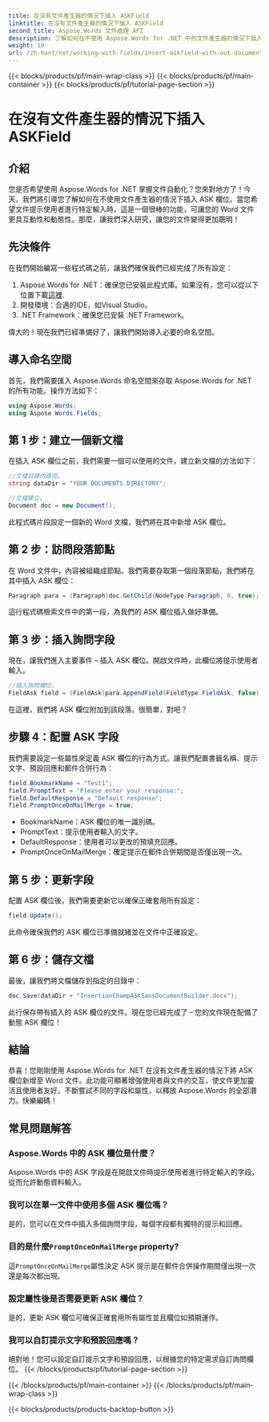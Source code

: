 ```yaml
---
title: 在沒有文件產生器的情況下插入 ASKField
linktitle: 在沒有文件產生器的情況下插入 ASKField
second_title: Aspose.Words 文件處理 API
description: 了解如何在不使用 Aspose.Words for .NET 中的文件產生器的情況下插入 ASK 欄位。請按照本指南動態增強您的 Word 文件。
weight: 10
url: /zh-hant/net/working-with-fields/insert-askfield-with-out-document-builder/
---
```


{{< blocks/products/pf/main-wrap-class >}}
{{< blocks/products/pf/main-container >}}
{{< blocks/products/pf/tutorial-page-section >}}

# 在沒有文件產生器的情況下插入 ASKField

## 介紹

您是否希望使用 Aspose.Words for .NET 掌握文件自動化？您來對地方了！今天，我們將引導您了解如何在不使用文件產生器的情況下插入 ASK 欄位。當您希望文件提示使用者進行特定輸入時，這是一個很棒的功能，可讓您的 Word 文件更具互動性和動態性。那麼，讓我們深入研究，讓您的文件變得更加聰明！

## 先決條件

在我們開始編寫一些程式碼之前，讓我們確保我們已經完成了所有設定：

1.  Aspose.Words for .NET：確保您已安裝此程式庫。如果沒有，您可以從以下位置下載[這裡](https://releases.aspose.com/words/net/).
2. 開發環境：合適的IDE，如Visual Studio。
3. .NET Framework：確保您已安裝 .NET Framework。

偉大的！現在我們已經準備好了，讓我們開始導入必要的命名空間。

## 導入命名空間

首先，我們需要匯入 Aspose.Words 命名空間來存取 Aspose.Words for .NET 的所有功能。操作方法如下：

```csharp
using Aspose.Words;
using Aspose.Words.Fields;
```

## 第 1 步：建立一個新文檔

在插入 ASK 欄位之前，我們需要一個可以使用的文件。建立新文檔的方法如下：

```csharp
//文檔目錄的路徑。
string dataDir = "YOUR DOCUMENTS DIRECTORY";

//文檔建立。
Document doc = new Document();
```

此程式碼片段設定一個新的 Word 文檔，我們將在其中新增 ASK 欄位。

## 第 2 步：訪問段落節點

在 Word 文件中，內容被組織成節點。我們需要存取第一個段落節點，我們將在其中插入 ASK 欄位：

```csharp
Paragraph para = (Paragraph)doc.GetChild(NodeType.Paragraph, 0, true);
```

這行程式碼檢索文件中的第一段，為我們的 ASK 欄位插入做好準備。

## 第 3 步：插入詢問字段

現在，讓我們進入主要事件 – 插入 ASK 欄位。開啟文件時，此欄位將提示使用者輸入。

```csharp
//插入詢問欄位。
FieldAsk field = (FieldAsk)para.AppendField(FieldType.FieldAsk, false);
```

在這裡，我們將 ASK 欄位附加到該段落。很簡單，對吧？

## 步驟 4：配置 ASK 字段

我們需要設定一些屬性來定義 ASK 欄位的行為方式。讓我們配置書籤名稱、提示文字、預設回應和郵件合併行為：

```csharp
field.BookmarkName = "Test1";
field.PromptText = "Please enter your response:";
field.DefaultResponse = "Default response";
field.PromptOnceOnMailMerge = true;
```

- BookmarkName：ASK 欄位的唯一識別碼。
- PromptText：提示使用者輸入的文字。
- DefaultResponse：使用者可以更改的預填充回應。
- PromptOnceOnMailMerge：確定提示在郵件合併期間是否僅出現一次。

## 第 5 步：更新字段

配置 ASK 欄位後，我們需要更新它以確保正確套用所有設定：

```csharp
field.Update();
```

此命令確保我們的 ASK 欄位已準備就緒並在文件中正確設定。

## 第 6 步：儲存文檔

最後，讓我們將文檔儲存到指定的目錄中：

```csharp
doc.Save(dataDir + "InsertionChampASKSansDocumentBuilder.docx");
```

此行保存帶有插入的 ASK 欄位的文件。現在您已經完成了 – 您的文件現在配備了動態 ASK 欄位！

## 結論

恭喜！您剛剛使用 Aspose.Words for .NET 在沒有文件產生器的情況下將 ASK 欄位新增至 Word 文件。此功能可顯著增強使用者與文件的交互，使文件更加靈活且使用者友好。不斷嘗試不同的字段和屬性，以釋放 Aspose.Words 的全部潛力。快樂編碼！

## 常見問題解答

### Aspose.Words 中的 ASK 欄位是什麼？
Aspose.Words 中的 ASK 字段是在開啟文件時提示使用者進行特定輸入的字段，從而允許動態資料輸入。

### 我可以在單一文件中使用多個 ASK 欄位嗎？
是的，您可以在文件中插入多個詢問字段，每個字段都有獨特的提示和回應。

### 目的是什麼`PromptOnceOnMailMerge` property?
這`PromptOnceOnMailMerge`屬性決定 ASK 提示是在郵件合併操作期間僅出現一次還是每次都出現。

### 設定屬性後是否需要更新 ASK 欄位？
是的，更新 ASK 欄位可確保正確套用所有屬性並且欄位如預期運作。

### 我可以自訂提示文字和預設回應嗎？
絕對地！您可以設定自訂提示文字和預設回應，以根據您的特定需求自訂詢問欄位。
{{< /blocks/products/pf/tutorial-page-section >}}

{{< /blocks/products/pf/main-container >}}
{{< /blocks/products/pf/main-wrap-class >}}

{{< blocks/products/products-backtop-button >}}
